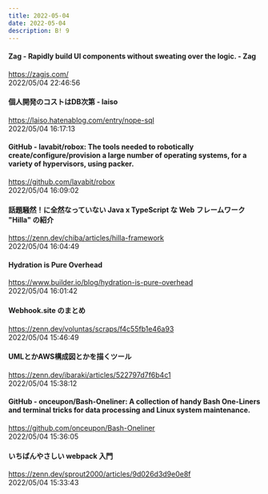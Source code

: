 ```yaml
---
title: 2022-05-04
date: 2022-05-04
description: B! 9
---
```


#### Zag - Rapidly build UI components without sweating over the logic. - Zag
https://zagjs.com/<br>
2022/05/04 22:46:56<br>


#### 個人開発のコストはDB次第 - laiso
https://laiso.hatenablog.com/entry/nope-sql<br>
2022/05/04 16:17:13<br>


#### GitHub - lavabit/robox: The tools needed to robotically create/configure/provision a large number of operating systems, for a variety of hypervisors, using packer.
https://github.com/lavabit/robox<br>
2022/05/04 16:09:02<br>


#### 話題騒然！に全然なっていない Java x TypeScript な Web フレームワーク "Hilla" の紹介
https://zenn.dev/chiba/articles/hilla-framework<br>
2022/05/04 16:04:49<br>


#### Hydration is Pure Overhead
https://www.builder.io/blog/hydration-is-pure-overhead<br>
2022/05/04 16:01:42<br>


#### Webhook.site のまとめ
https://zenn.dev/voluntas/scraps/f4c55fb1e46a93<br>
2022/05/04 15:46:49<br>


#### UMLとかAWS構成図とかを描くツール
https://zenn.dev/ibaraki/articles/522797d7f6b4c1<br>
2022/05/04 15:38:12<br>


#### GitHub - onceupon/Bash-Oneliner: A collection of handy Bash One-Liners and terminal tricks for data processing and Linux system maintenance.
https://github.com/onceupon/Bash-Oneliner<br>
2022/05/04 15:36:05<br>


#### いちばんやさしい webpack 入門
https://zenn.dev/sprout2000/articles/9d026d3d9e0e8f<br>
2022/05/04 15:33:43<br>



